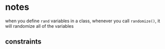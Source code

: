 # notes


when you define `rand` variables in a class, whenever you call `randomize()`, it will randomize all of the variables



## constraints

